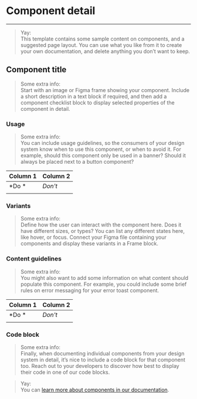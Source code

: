 
# Component detail

---

> Yay:  
> This template contains some sample content on components, and a suggested page layout. You can use what you like from it to create your own documentation, and delete anything you don’t want to keep.

## Component title

> Some extra info:  
> Start with an image or Figma frame showing your component. Include a short description in a text block if required, and then add a component checklist block to display selected properties of the component in detail.

### Usage

> Some extra info:  
> You can include usage guidelines, so the consumers of your design system know when to use this component, or when to avoid it. For example, should this component only be used in a banner? Should it always be placed next to a button component?

  
| Column 1 | Column 2 |  
| --- | --- |  
| *Do * | *Don't* |  
|  |  |  


### Variants

> Some extra info:  
> Define how the user can interact with the component here. Does it have different sizes, or types? You can list any different states here, like hover, or focus. Connect your Figma file containing your components and display these variants in a Frame block.

  
  


### Content guidelines

> Some extra info:  
> You might also want to add some information on what content should populate this component. For example, you could include some brief rules on error messaging for your error toast component.

  
| Column 1 | Column 2 |  
| --- | --- |  
| *Do * | *Don't* |  
|  |  |  


### Code block

> Some extra info:  
> Finally, when documenting individual components from your design system in detail, it’s nice to include a code block for that component too. Reach out to your developers to discover how best to display their code in one of our code blocks. 

> Yay:  
> You can [learn more about components in our documentation](https://learn.supernova.io/latest/design-systems/components/components-101.html). 